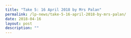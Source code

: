 ```yaml
---
title: "Take 5: 16 April 2018 by Mrs Palan"
permalink: /lp-news/take-5-16-april-2018-by-mrs-palan/
date: 2018-04-16
layout: post
description: ""
---
```

